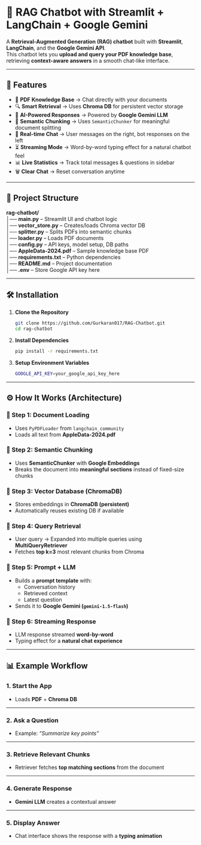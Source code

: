 # 💬 RAG Chatbot with Streamlit + LangChain + Google Gemini

A **Retrieval-Augmented Generation (RAG) chatbot** built with **Streamlit**, **LangChain**, and the **Google Gemini API**.  
This chatbot lets you **upload and query your PDF knowledge base**, retrieving **context-aware answers** in a smooth chat-like interface.

---

## 🚀 Features

- 📄 **PDF Knowledge Base** → Chat directly with your documents  
- 🔍 **Smart Retrieval** → Uses **Chroma DB** for persistent vector storage  
- 🧠 **AI-Powered Responses** → Powered by **Google Gemini LLM**  
- 🧩 **Semantic Chunking** → Uses `SemanticChunker` for meaningful document splitting  
- 💬 **Real-time Chat** → User messages on the right, bot responses on the left  
- ⏳ **Streaming Mode** → Word-by-word typing effect for a natural chatbot feel  
- 📊 **Live Statistics** → Track total messages & questions in sidebar  
- 🗑️ **Clear Chat** → Reset conversation anytime  

---

## 📂 Project Structure

**rag-chatbot/**  
**│── main.py** – Streamlit UI and chatbot logic  
**│── vector_store.py** – Creates/loads Chroma vector DB  
**│── splitter.py** – Splits PDFs into semantic chunks  
**│── loader.py** – Loads PDF documents  
**│── config.py** – API keys, model setup, DB paths  
**│── AppleData-2024.pdf** – Sample knowledge base PDF  
**│── requirements.txt** – Python dependencies  
**│── README.md** – Project documentation  
**│── .env** – Store Google API key here  


---

## 🛠️ Installation

1. **Clone the Repository**
   ```bash
   git clone https://github.com/Gurkaran017/RAG-Chatbot.git
   cd rag-chatbot

2. **Install Dependencies**
   ```bash
   pip install -r requirements.txt

3. **Setup Environment Variables**
   ```bash
   GOOGLE_API_KEY=your_google_api_key_here

---

## ⚙️ How It Works (Architecture)

### 🔹 Step 1: Document Loading
- Uses `PyPDFLoader` from `langchain_community`  
- Loads all text from **AppleData-2024.pdf**

### 🔹 Step 2: Semantic Chunking
- Uses **SemanticChunker** with **Google Embeddings**  
- Breaks the document into **meaningful sections** instead of fixed-size chunks

### 🔹 Step 3: Vector Database (ChromaDB)
- Stores embeddings in **ChromaDB (persistent)**  
- Automatically reuses existing DB if available

### 🔹 Step 4: Query Retrieval
- User query → Expanded into multiple queries using **MultiQueryRetriever**  
- Fetches **top k=3** most relevant chunks from Chroma

### 🔹 Step 5: Prompt + LLM
- Builds a **prompt template** with:  
  - Conversation history  
  - Retrieved context  
  - Latest question  
- Sends it to **Google Gemini (`gemini-1.5-flash`)**

### 🔹 Step 6: Streaming Response
- LLM response streamed **word-by-word**  
- Typing effect for a **natural chat experience**


---

## 📊 Example Workflow

### 1. Start the App
- Loads **PDF** + **Chroma DB**

---

### 2. Ask a Question
- Example: *“Summarize key points”*

---

### 3. Retrieve Relevant Chunks
- Retriever fetches **top matching sections** from the document

---

### 4. Generate Response
- **Gemini LLM** creates a contextual answer

---

### 5. Display Answer
- Chat interface shows the response with a **typing animation**
